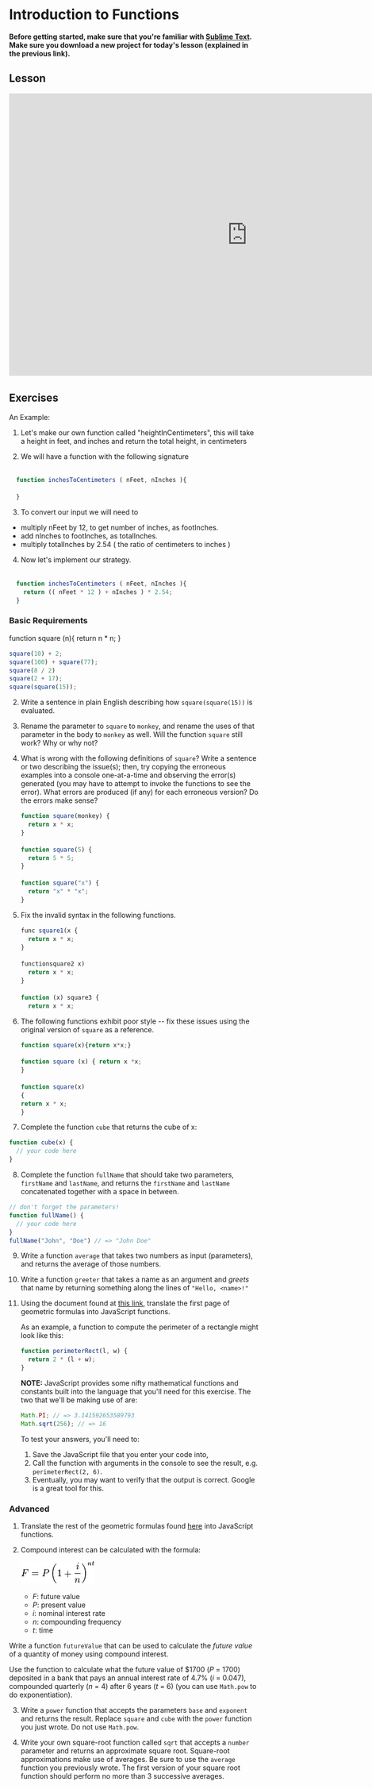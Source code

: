 # Introduction to Functions

**Before getting started, make sure that you're familiar with
[Sublime Text](/editor). Make sure you download a new project for today's
lesson (explained in the previous link).**

## Lesson

<iframe src="https://docs.google.com/presentation/d/125-QpXwYUBwn_0j7R6Dq99w21fcTyeb3-Q2cbqkyREM/embed?start=false&loop=false&delayms=3000" frameborder="0" width="960" height="569" allowfullscreen="true" mozallowfullscreen="true" webkitallowfullscreen="true"></iframe>

## Exercises

An Example:

1. Let's make our own function called "heightInCentimeters", this will take a height in feet, and
inches and return the total height, in centimeters


2. We will have a function with the following signature

```js

  function inchesToCentimeters ( nFeet, nInches ){

  }

```

3. To convert our input we will need to
  - multiply nFeet by 12, to get number of inches, as footInches.
  - add nInches to footInches, as totalInches.
  - multiply totalInches by 2.54 ( the ratio of centimeters to inches )


4. Now let's implement our strategy.

  ```js

    function inchesToCentimeters ( nFeet, nInches ){
      return (( nFeet * 12 ) + nInches ) * 2.54;
    }

  ```

### Basic Requirements

  function square (n){
    return n * n;
  }

   ```js
   square(10) + 2;
   square(100) + square(77);
   square(8 / 2)
   square(2 + 17);
   square(square(15));
   ```

2. Write a sentence in plain English describing how `square(square(15))` is
   evaluated.

3. Rename the parameter to `square` to `monkey`, and rename the uses of that parameter in
   the body to `monkey` as well. Will the function `square` still work? Why or why not?

4. What is wrong with the following definitions of `square`? Write a sentence or
   two describing the issue(s); then, try copying the erroneous examples into a
   console one-at-a-time and observing the error(s) generated (you may have to
   attempt to invoke the functions to see the error). What errors are produced
   (if any) for each erroneous version? Do the errors make sense?

   ```js
   function square(monkey) {
     return x * x;
   }

   function square(5) {
     return 5 * 5;
   }

   function square("x") {
     return "x" * "x";
   }
   ```

5. Fix the invalid syntax in the following functions.

   ```js
   func square1(x {
     return x * x;
   }

   functionsquare2 x)
     return x * x;
   }

   function (x) square3 {
     return x * x;
   ```

6. The following functions exhibit poor style -- fix these issues using the
   original version of `square` as a reference.

   ```js
   function square(x){return x*x;}

   function square (x) { return x *x;
   }

   function square(x)
   {
   return x * x;
   }
   ```

7. Complete the function `cube` that returns the cube of x:

  ```js
  function cube(x) {
    // your code here
  }
  ```

8. Complete the function `fullName` that should take two parameters, `firstName`
   and `lastName`, and returns the `firstName` and `lastName` concatenated
   together with a space in between.

  ```js
  // don't forget the parameters!
  function fullName() {
    // your code here
  }
  fullName("John", "Doe") // => "John Doe"
  ```

9. Write a function `average` that takes two numbers as input (parameters), and
   returns the average of those numbers.

10. Write a function `greeter` that takes a name as an argument and *greets*
    that name by returning something along the lines of `"Hello, <name>!"`

11. Using the document found at <a href="http://www.gbcnv.edu/documents/ASC/docs/00000005.pdf" target="_blank">this link</a>, translate the first page of geometric
    formulas into JavaScript functions.

    As an example, a function to compute the perimeter of a rectangle might look
    like this:

    ```js
    function perimeterRect(l, w) {
      return 2 * (l + w);
    }
    ```

    **NOTE:** JavaScript provides some nifty mathematical functions and
    constants built into the language that you'll need for this exercise. The
    two that we'll be making use of are:

    ```js
    Math.PI; // => 3.141592653589793
    Math.sqrt(256); // => 16
    ```

    To test your answers, you'll need to:

    1. Save the JavaScript file that you enter your code into,
    2. Call the function with arguments in the console to see the result, e.g.
      `perimeterRect(2, 6)`.
    4. Eventually, you may want to verify that the output is correct. Google is a
       great tool for this.


### Advanced

1.  Translate the rest of the geometric formulas found <a href="http://www.gbcnv.edu/
    documents/ASC/docs/00000005.pdf" target="_blank">here</a> into JavaScript functions.


2. Compound interest can be calculated with the formula:

    ![future value](img/future-value.png)

    - *F*: future value
    - *P*: present value
    - *i*: nominal interest rate
    - *n*: compounding frequency
    - *t*: time

  Write a function `futureValue` that can be used to calculate the *future value*
  of a quantity of money using compound interest.

  Use the function to calculate what the future value of $1700 (*P* = 1700)
  deposited in a bank that pays an annual interest rate of 4.7% (*i* = 0.047),
  compounded quarterly (*n* = 4) after 6 years (*t* = 6) (you can use `Math.pow`
  to do exponentiation).

3. Write a `power` function that accepts the parameters `base` and `exponent`
   and returns the result. Replace `square` and `cube` with the `power` function
   you just wrote. Do not use `Math.pow`.

4. Write your own square-root function called `sqrt` that accepts a `number`
   parameter and returns an approximate square root. Square-root approximations
   make use of averages. Be sure to use the `average` function you previously
   wrote. The first version of your square root function should perform no more
   than 3 successive averages.
